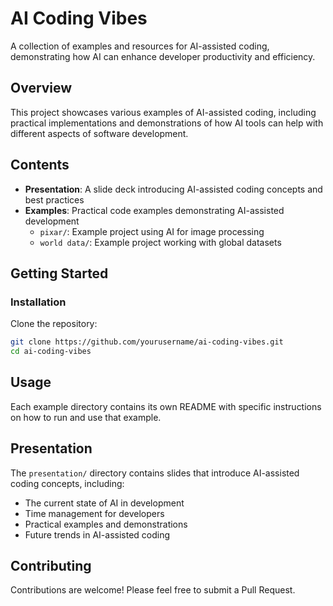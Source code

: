 # AI Coding Vibes

A collection of examples and resources for AI-assisted coding, demonstrating how AI can enhance developer productivity and efficiency.

## Overview

This project showcases various examples of AI-assisted coding, including practical implementations and demonstrations of how AI tools can help with different aspects of software development.

## Contents

- **Presentation**: A slide deck introducing AI-assisted coding concepts and best practices
- **Examples**: Practical code examples demonstrating AI-assisted development
  - `pixar/`: Example project using AI for image processing
  - `world data/`: Example project working with global datasets

## Getting Started

### Installation

Clone the repository:
   ```bash
   git clone https://github.com/yourusername/ai-coding-vibes.git
   cd ai-coding-vibes
   ```

## Usage

Each example directory contains its own README with specific instructions on how to run and use that example.

## Presentation

The `presentation/` directory contains slides that introduce AI-assisted coding concepts, including:
- The current state of AI in development
- Time management for developers
- Practical examples and demonstrations
- Future trends in AI-assisted coding

## Contributing

Contributions are welcome! Please feel free to submit a Pull Request.
